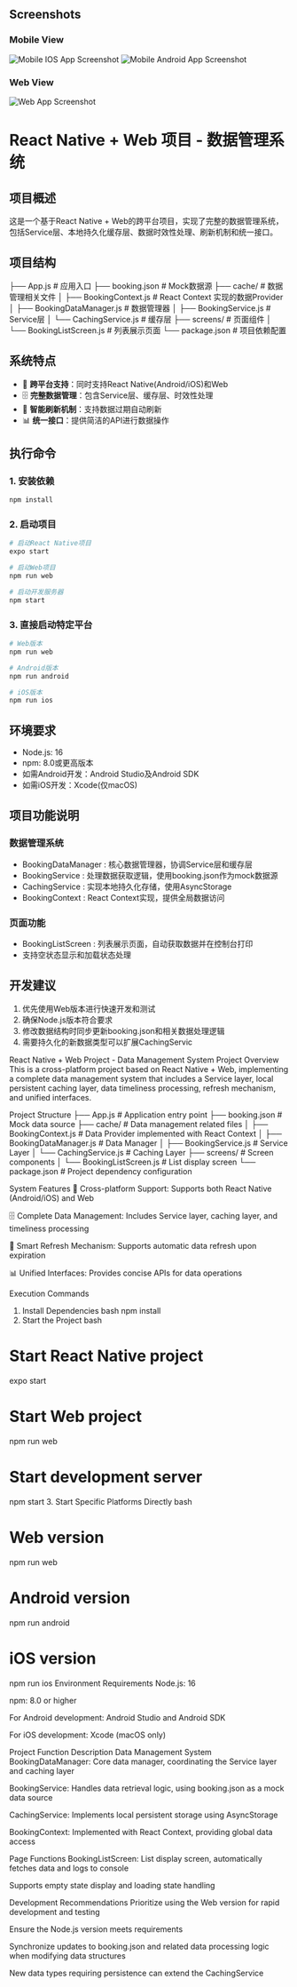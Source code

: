 ## Screenshots
### Mobile View
![Mobile IOS App Screenshot](./static/mobile-ios-app.jpeg)
![Mobile Android App Screenshot](./static/mobile-android-app.jpeg)
### Web View
![Web App Screenshot](./static/web-app.jpeg)

# React Native + Web 项目 - 数据管理系统

## 项目概述
这是一个基于React Native + Web的跨平台项目，实现了完整的数据管理系统，包括Service层、本地持久化缓存层、数据时效性处理、刷新机制和统一接口。

## 项目结构
├── App.js               # 应用入口
├── booking.json         # Mock数据源
├── cache/                # 数据管理相关文件
│   ├── BookingContext.js    # React Context 实现的数据Provider
│   ├── BookingDataManager.js # 数据管理器
│   ├── BookingService.js    # Service层
│   └── CachingService.js    # 缓存层
├── screens/             # 页面组件
│   └── BookingListScreen.js # 列表展示页面
└── package.json         # 项目依赖配置

## 系统特点
- 📱 **跨平台支持**：同时支持React Native(Android/iOS)和Web
- 🗄️ **完整数据管理**：包含Service层、缓存层、时效性处理
- 🔄 **智能刷新机制**：支持数据过期自动刷新
- 📊 **统一接口**：提供简洁的API进行数据操作

## 执行命令

### 1. 安装依赖
```bash
npm install
```

### 2. 启动项目
```bash
# 启动React Native项目
expo start

# 启动Web项目
npm run web

# 启动开发服务器
npm start

```
### 3. 直接启动特定平台

```bash
# Web版本
npm run web

# Android版本
npm run android

# iOS版本
npm run ios

```

## 环境要求
- Node.js: 16
- npm: 8.0或更高版本
- 如需Android开发：Android Studio及Android SDK
- 如需iOS开发：Xcode(仅macOS)

## 项目功能说明
### 数据管理系统
- BookingDataManager : 核心数据管理器，协调Service层和缓存层
- BookingService : 处理数据获取逻辑，使用booking.json作为mock数据源
- CachingService : 实现本地持久化存储，使用AsyncStorage
- BookingContext : React Context实现，提供全局数据访问
### 页面功能
- BookingListScreen : 列表展示页面，自动获取数据并在控制台打印
- 支持空状态显示和加载状态处理
## 开发建议
1. 优先使用Web版本进行快速开发和测试
2. 确保Node.js版本符合要求
3. 修改数据结构时同步更新booking.json和相关数据处理逻辑
4. 需要持久化的新数据类型可以扩展CachingServic


React Native + Web Project - Data Management System
Project Overview
This is a cross-platform project based on React Native + Web, implementing a complete data management system that includes a Service layer, local persistent caching layer, data timeliness processing, refresh mechanism, and unified interfaces.

Project Structure
├── App.js # Application entry point
├── booking.json # Mock data source
├── cache/ # Data management related files
│ ├── BookingContext.js # Data Provider implemented with React Context
│ ├── BookingDataManager.js # Data Manager
│ ├── BookingService.js # Service Layer
│ └── CachingService.js # Caching Layer
├── screens/ # Screen components
│ └── BookingListScreen.js # List display screen
└── package.json # Project dependency configuration

System Features
📱 Cross-platform Support: Supports both React Native (Android/iOS) and Web

🗄️ Complete Data Management: Includes Service layer, caching layer, and timeliness processing

🔄 Smart Refresh Mechanism: Supports automatic data refresh upon expiration

📊 Unified Interfaces: Provides concise APIs for data operations

Execution Commands
1. Install Dependencies
bash
npm install
2. Start the Project
bash
# Start React Native project
expo start

# Start Web project
npm run web

# Start development server
npm start
3. Start Specific Platforms Directly
bash
# Web version
npm run web

# Android version
npm run android

# iOS version
npm run ios
Environment Requirements
Node.js: 16

npm: 8.0 or higher

For Android development: Android Studio and Android SDK

For iOS development: Xcode (macOS only)

Project Function Description
Data Management System
BookingDataManager: Core data manager, coordinating the Service layer and caching layer

BookingService: Handles data retrieval logic, using booking.json as a mock data source

CachingService: Implements local persistent storage using AsyncStorage

BookingContext: Implemented with React Context, providing global data access

Page Functions
BookingListScreen: List display screen, automatically fetches data and logs to console

Supports empty state display and loading state handling

Development Recommendations
Prioritize using the Web version for rapid development and testing

Ensure the Node.js version meets requirements

Synchronize updates to booking.json and related data processing logic when modifying data structures

New data types requiring persistence can extend the CachingService